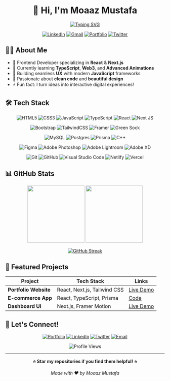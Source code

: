 <div align="center">

# 👋 Hi, I'm **Moaaz Mustafa**

[![Typing SVG](https://readme-typing-svg.herokuapp.com?font=Fira+Code&size=22&duration=3000&pause=1000&color=2196F3&center=true&vCenter=true&width=435&lines=Frontend+Developer;UX+Enthusiast;Software+Engineer;Tech+Explorer)](https://git.io/typing-svg)

[![LinkedIn](https://img.shields.io/badge/LinkedIn-0077B5?style=for-the-badge&logo=linkedin&logoColor=white)](https://www.linkedin.com/in/moaaz-mustafa-20a742367)
[![Gmail](https://img.shields.io/badge/Gmail-D14836?style=for-the-badge&logo=gmail&logoColor=white)](mailto:contactwithmoaaz@gmail.com)
[![Portfolio](https://img.shields.io/badge/Portfolio-FF5722?style=for-the-badge&logo=todoist&logoColor=white)](https://moaazmustafa.com)
[![Twitter](https://img.shields.io/badge/Twitter-1DA1F2?style=for-the-badge&logo=twitter&logoColor=white)](https://twitter.com/_moaaz_mustafa)

</div>

## 👨‍💻 About Me

- 🔭 Frontend Developer specializing in **React** & **Next.js**
- 🌱 Currently learning **TypeScript**, **Web3**, and **Advanced Animations**  
- 💼 Building seamless **UX** with modern **JavaScript** frameworks
- 🎨 Passionate about **clean code** and **beautiful design**
- ⚡ Fun fact: I turn ideas into interactive digital experiences!

## 🛠️ Tech Stack

<div align="center">

![HTML5](https://img.shields.io/badge/html5-%23E34F26.svg?style=for-the-badge&logo=html5&logoColor=white)
![CSS3](https://img.shields.io/badge/css3-%231572B6.svg?style=for-the-badge&logo=css3&logoColor=white)
![JavaScript](https://img.shields.io/badge/javascript-%23323330.svg?style=for-the-badge&logo=javascript&logoColor=%23F7DF1E)
![TypeScript](https://img.shields.io/badge/typescript-%23007ACC.svg?style=for-the-badge&logo=typescript&logoColor=white)
![React](https://img.shields.io/badge/react-%2320232a.svg?style=for-the-badge&logo=react&logoColor=%2361DAFB)
![Next JS](https://img.shields.io/badge/Next-black?style=for-the-badge&logo=next.js&logoColor=white)

![Bootstrap](https://img.shields.io/badge/bootstrap-%23563D7C.svg?style=for-the-badge&logo=bootstrap&logoColor=white)
![TailwindCSS](https://img.shields.io/badge/tailwindcss-%2338B2AC.svg?style=for-the-badge&logo=tailwind-css&logoColor=white)
![Framer](https://img.shields.io/badge/Framer-black?style=for-the-badge&logo=framer&logoColor=blue)
![Green Sock](https://img.shields.io/badge/green%20sock-88CE02?style=for-the-badge&logo=greensock&logoColor=white)

![MySQL](https://img.shields.io/badge/mysql-%2300f.svg?style=for-the-badge&logo=mysql&logoColor=white)
![Postgres](https://img.shields.io/badge/postgres-%23316192.svg?style=for-the-badge&logo=postgresql&logoColor=white)
![Prisma](https://img.shields.io/badge/Prisma-3982CE?style=for-the-badge&logo=Prisma&logoColor=white)
![C++](https://img.shields.io/badge/c++-%2300599C.svg?style=for-the-badge&logo=c%2B%2B&logoColor=white)

![Figma](https://img.shields.io/badge/figma-%23F24E1E.svg?style=for-the-badge&logo=figma&logoColor=white)
![Adobe Photoshop](https://img.shields.io/badge/adobe%20photoshop-%2331A8FF.svg?style=for-the-badge&logo=adobe%20photoshop&logoColor=white)
![Adobe Lightroom](https://img.shields.io/badge/Adobe%20Lightroom-31A8FF.svg?style=for-the-badge&logo=Adobe%20Lightroom&logoColor=white)
![Adobe XD](https://img.shields.io/badge/Adobe%20XD-470137?style=for-the-badge&logo=Adobe%20XD&logoColor=#FF61F6)

![Git](https://img.shields.io/badge/git-%23F05033.svg?style=for-the-badge&logo=git&logoColor=white)
![GitHub](https://img.shields.io/badge/github-%23121011.svg?style=for-the-badge&logo=github&logoColor=white)
![Visual Studio Code](https://img.shields.io/badge/Visual%20Studio%20Code-0078d7.svg?style=for-the-badge&logo=visual-studio-code&logoColor=white)
![Netlify](https://img.shields.io/badge/netlify-%23000000.svg?style=for-the-badge&logo=netlify&logoColor=#00C7B7)
![Vercel](https://img.shields.io/badge/vercel-%23000000.svg?style=for-the-badge&logo=vercel&logoColor=white)

</div>

## 📊 GitHub Stats

<div align="center">

<img height="180em" src="https://github-readme-stats.vercel.app/api?username=MoaazMustafa&show_icons=true&theme=radical&include_all_commits=true&count_private=true"/>
<img height="180em" src="https://github-readme-stats.vercel.app/api/top-langs/?username=MoaazMustafa&layout=compact&theme=radical"/>

</div>

<div align="center">

[![GitHub Streak](https://streak-stats.demolab.com/?user=MoaazMustafa&theme=radical)](https://git.io/streak-stats)

</div>

## 🚀 Featured Projects

| Project | Tech Stack | Links |
|---------|------------|-------|
| **Portfolio Website** | React, Next.js, Tailwind CSS | [Live Demo](https://moaazmustafa.com) |
| **E-commerce App** | React, TypeScript, Prisma | [Code](#) |
| **Dashboard UI** | Next.js, Framer Motion | [Live Demo](#) |

## 🤝 Let's Connect!

<div align="center">

[![Portfolio](https://img.shields.io/badge/🌐_Website-FF5722?style=for-the-badge&logoColor=white)](https://moaazmustafa.com)
[![LinkedIn](https://img.shields.io/badge/💼_LinkedIn-0077B5?style=for-the-badge&logoColor=white)](https://www.linkedin.com/in/moaaz-mustafa-20a742367)
[![Twitter](https://img.shields.io/badge/🐦_Twitter-1DA1F2?style=for-the-badge&logoColor=white)](https://twitter.com/_moaaz_mustafa)
[![Email](https://img.shields.io/badge/📧_Email-D14836?style=for-the-badge&logoColor=white)](mailto:contactwithmoaaz@gmail.com)

<img src="https://komarev.com/ghpvc/?username=MoaazMustafa&color=blueviolet&style=for-the-badge&label=Profile+Views" alt="Profile Views" />

</div>

---

<div align="center">

**⭐ Star my repositories if you find them helpful! ⭐**

*Made with ❤️ by Moaaz Mustafa*

</div>